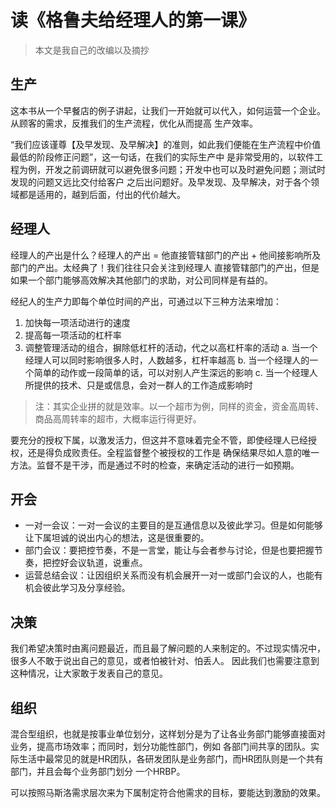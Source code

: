 # 读《格鲁夫给经理人的第一课》

> 本文是我自己的改编以及摘抄

## 生产

这本书从一个早餐店的例子讲起，让我们一开始就可以代入，如何运营一个企业。从顾客的需求，反推我们的生产流程，优化从而提高
生产效率。

“我们应该谨尊【及早发现、及早解决】的准则，如此我们便能在生产流程中价值最低的阶段修正问题”，这一句话，在我们的实际生产中
是非常受用的，以软件工程为例，开发之前调研就可以避免很多问题；开发中也可以及时避免问题；测试时发现的问题又远比交付给客户
之后出问题好。及早发现、及早解决，对于各个领域都是适用的，越到后面，付出的代价越大。

## 经理人

经理人的产出是什么？经理人的产出 = 他直接管辖部门的产出 + 他间接影响所及部门的产出。太经典了！我们往往只会关注到经理人
直接管辖部门的产出，但是如果一个部门能够高效解决其他部门的求助，对公司同样是有益的。

经纪人的生产力即每个单位时间的产出，可通过以下三种方法来增加：

1. 加快每一项活动进行的速度
2. 提高每一项活动的杠杆率
3. 调整管理活动的组合，摒除低杠杆的活动，代之以高杠杆率的活动
    a. 当一个经理人可以同时影响很多人时，人数越多，杠杆率越高
    b. 当一个经理人的一个简单的动作或一段简单的话，可以对别人产生深远的影响
    c. 当一个经理人所提供的技术、只是或信息，会对一群人的工作造成影响时

> 注：其实企业拼的就是效率。以一个超市为例，同样的资金，资金高周转、商品高周转率的超市，大概率运行得更好。

要充分的授权下属，以激发活力，但这并不意味着完全不管，即使经理人已经授权，还是得负成败责任。全程监督整个被授权的工作是
确保结果尽如人意的唯一方法。监督不是干涉，而是通过不时的检查，来确定活动的进行一如预期。

## 开会

- 一对一会议：一对一会议的主要目的是互通信息以及彼此学习。但是如何能够让下属坦诚的说出内心的想法，这是很重要的。
- 部门会议：要把控节奏，不是一言堂，能让与会者参与讨论，但是也要把握节奏，把控好会议轨道，说重点。
- 运营总结会议：让因组织关系而没有机会展开一对一或部门会议的人，也能有机会彼此学习及分享经验。

## 决策

我们希望决策时由离问题最近，而且最了解问题的人来制定的。不过现实情况中，很多人不敢于说出自己的意见，或者怕被针对、怕丢人。
因此我们也需要注意到这种情况，让大家敢于发表自己的意见。

## 组织

混合型组织，也就是按事业单位划分，这样划分是为了让各业务部门能够直接面对业务，提高市场效率；而同时，划分功能性部门，例如
各部门间共享的团队。实际生活中最常见的就是HR团队，各研发团队是业务部门，而HR团队则是一个共有部门，并且会每个业务部门划分
一个HRBP。

可以按照马斯洛需求层次来为下属制定符合他需求的目标，要能达到激励的效果。
